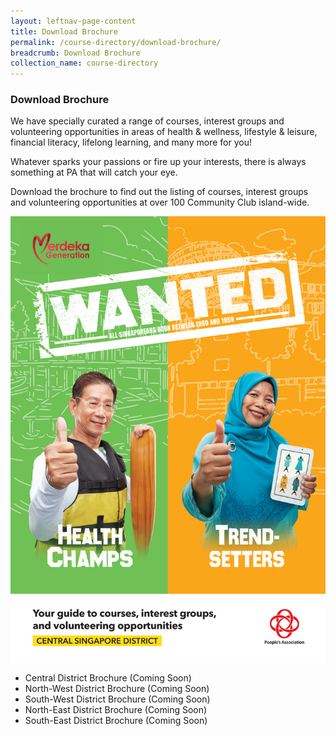 ```yaml
---
layout: leftnav-page-content
title: Download Brochure
permalink: /course-directory/download-brochure/
breadcrumb: Download Brochure
collection_name: course-directory
---
```


### Download Brochure
We have specially curated a range of courses, interest groups and volunteering opportunities in areas of health & wellness, lifestyle & leisure, financial literacy, lifelong learning, and many more for you!

Whatever sparks your passions or fire up your interests, there is always something at PA that will catch your eye.

Download the brochure to find out the listing of courses, interest groups and volunteering opportunities at over 100 Community Club island-wide.

![PA Merdeka Generation programmes](/images/course-directory/sample-central-brochure.jpg)

* Central District Brochure (Coming Soon)
* North-West District Brochure (Coming Soon)
* South-West District Brochure (Coming Soon)
* North-East District Brochure (Coming Soon)
* South-East District Brochure (Coming Soon)